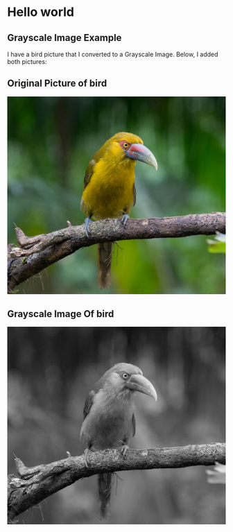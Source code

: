 # Hello world

## Grayscale Image Example

I have a bird picture that I converted to a Grayscale Image. Below, I added both pictures:

## Original Picture of bird
![Original](original_image.png)

## Grayscale Image Of bird
![Grayscale Image](Grayscale_Image.png)
